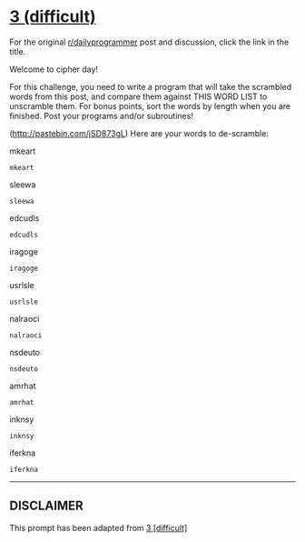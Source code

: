 # [3 (difficult)](https://www.reddit.com/r/dailyprogrammer/comments/pkwgf/2112012_challenge_3_difficult/)

For the original [r/dailyprogrammer](https://www.reddit.com/r/dailyprogrammer/) post and discussion, click the link in the title.

Welcome to cipher day!

For this challenge, you need to write a program that will take the scrambled words from this post, and compare them against THIS WORD LIST to unscramble them. For bonus points, sort the words by length when you are finished. Post your programs and/or subroutines!

(http://pastebin.com/jSD873gL)
Here are your words to de-scramble:

mkeart


```
mkeart
```
sleewa


```
sleewa
```
edcudls


```
edcudls
```
iragoge


```
iragoge
```
usrlsle


```
usrlsle
```
nalraoci


```
nalraoci
```
nsdeuto


```
nsdeuto
```
amrhat


```
amrhat
```
inknsy


```
inknsy
```
iferkna


```
iferkna
```

----
## **DISCLAIMER**
This prompt has been adapted from [3 [difficult]](https://www.reddit.com/r/dailyprogrammer/comments/pkwgf/2112012_challenge_3_difficult/
)
